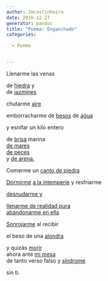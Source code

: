 ```yaml
---
author: Jmcastinheira
date: 2016-12-27
generator: pandoc
title: "Poema: Enganchado"
categories:

  - Poema


---
```




<div>

Llenarme las venas



<div>

de [hiedra](http://www.flickr.com/photos/tenebris/79597043/) y\
de [jazmines](http://www.flickr.com/photos/ciaochessa/1332500899/)



<div>

chutarme [aire](http://www.flickr.com/photos/ihnasio/500135350/)



<div>

emborracharme de
[besos](http://www.dalealplay.com/informaciondecontenido.php?con=63651)
de [agua](http://www.flickr.com/photos/kapuxino/360812480/)



<div>

y esnifar un kilo entero



<div>

de [brisa](http://www.flickr.com/photos/eduardo_arias/393449063/)
marina\
[de mares](http://www.flickr.com/photos/rayds/373612927/)\
[de peces](http://www.flickr.com/photos/mirando/49472775/)\
y [de arena.](http://www.flickr.com/photos/brunoat/428062326/)



<div>

Comerme un [canto de
piedra](http://www.flickr.com/photos/plateada/1244542194/)



<div>

[Dormirme](http://www.dailymotion.com/video/xy0wd_chats-paresseux) [a la
intemperie](http://www.flickr.com/photos/teepeet/332663892/) y
resfriarme



<div>

[desnudarme y](http://www.flickr.com/photos/trrrip/341660132/)



[llenarme de realidad
pura](http://zubiri.org/general/xzreview/2002/web/Garcia_XZR2002.htm)\
[abandonarme en
ella](http://www.flickr.com/photos/10308517@N04/861796957/)

<div>

[Sonrojarme](http://www.flickr.com/photos/12521589@N03/1295770845/) al
recibir



<div>

el beso de una
[alondra](http://cocn.tarifainfo.com/viajes/img200403/Alondra_ibis.jpg)



y quizás [morir](http://www.flickr.com/photos/honest/62404754/)\
ahora ante [mi
mesa](http://www.flickr.com/photos/lrealnlspejo/1732558809/)\
de tanto verso falso y
[síndrome](http://es.wikipedia.org/wiki/S%C3%ADndrome_de_abstinencia)

<div>

sin ti.


